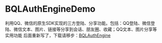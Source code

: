 # BQLAuthEngineDemo
利用QQ、微信的原生SDK实现的三方登陆、分享功能。包括：QQ登陆、微信登陆、微信文本、图片、链接等分享到会话、朋友圈、收藏；QQ文本、图片分享等实用功能
后面重新写了，下载请移步：[BQLAuthEngine](https://github.com/biqinglin/BQLAuthEngine)

